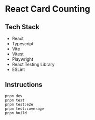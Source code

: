 # React Card Counting

## Tech Stack

- React
- Typescript
- Vite
- Vitest
- Playwright
- React Testing Library
- ESLint

## Instructions

```
pnpm dev
pnpm test
pnpm test:e2e
pnpm test:coverage
pnpm build
```
